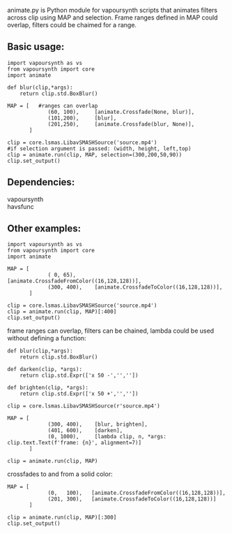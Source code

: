 animate.py is Python module for vapoursynth scripts that animates filters across clip using MAP and selection. Frame ranges defined in MAP could overlap, filters could be chaimed for a range.

## Basic usage:
```
import vapoursynth as vs
from vapoursynth import core
import animate

def blur(clip,*args):
    return clip.std.BoxBlur()

MAP = [   #ranges can overlap
             (60, 100),     [animate.Crossfade(None, blur)],
             (101,200),     [blur],
             (201,250),     [animate.Crossfade(blur, None)],             
       ]

clip = core.lsmas.LibavSMASHSource('source.mp4')
#if selection argument is passed: (width, height, left,top)
clip = animate.run(clip, MAP, selection=(300,200,50,90))
clip.set_output()
```
                       
## Dependencies:
vapoursynth<br>
havsfunc

## Other examples:
```
import vapoursynth as vs
from vapoursynth import core
import animate

MAP = [
             ( 0, 65),      [animate.CrossfadeFromColor((16,128,128))],
             (300, 400),    [animate.CrossfadeToColor((16,128,128))],             
       ]

clip = core.lsmas.LibavSMASHSource('source.mp4')
clip = animate.run(clip, MAP)[:400]
clip.set_output()
```
frame ranges can overlap, filters can be chained, lambda could be used without defining a function:
```
def blur(clip,*args):
    return clip.std.BoxBlur()

def darken(clip, *args):
    return clip.std.Expr(['x 50 -','',''])

def brighten(clip, *args):
    return clip.std.Expr(['x 50 +','',''])

clip = core.lsmas.LibavSMASHSource(r'source.mp4')

MAP = [ 
             (300, 400),    [blur, brighten],
             (401, 600),    [darken],
             (0, 1000),     [lambda clip, n, *args: clip.text.Text(f'frame: {n}', alignment=7)]
       ]

clip = animate.run(clip, MAP)
```
crossfades to and from a solid color:
```
MAP = [
             (0,   100),   [animate.CrossfadeFromColor((16,128,128))],
             (201, 300),   [animate.CrossfadeToColor((16,128,128))]
       ]

clip = animate.run(clip, MAP)[:300]
clip.set_output()
```
